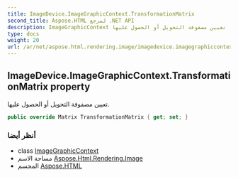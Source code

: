 ```yaml
---
title: ImageDevice.ImageGraphicContext.TransformationMatrix
second_title: Aspose.HTML لمرجع .NET API
description: ImageGraphicContext ملكية. تعيين مصفوفة التحويل أو الحصول عليها.
type: docs
weight: 20
url: /ar/net/aspose.html.rendering.image/imagedevice.imagegraphiccontext/transformationmatrix/
---
```

## ImageDevice.ImageGraphicContext.TransformationMatrix property

تعيين مصفوفة التحويل أو الحصول عليها.

```csharp
public override Matrix TransformationMatrix { get; set; }
```

### أنظر أيضا

* class [ImageGraphicContext](../)
* مساحة الاسم [Aspose.Html.Rendering.Image](../../imagedevice.imagegraphiccontext/)
* المجسم [Aspose.HTML](../../../)



